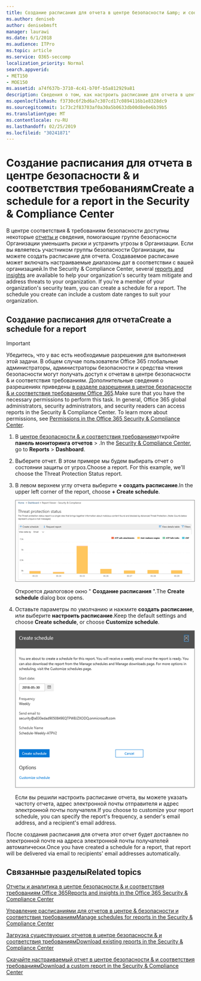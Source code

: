 ```yaml
---
title: Создание расписания для отчета в центре безопасности &amp; и соответствия требованиям
ms.author: deniseb
author: denisebmsft
manager: laurawi
ms.date: 6/1/2018
ms.audience: ITPro
ms.topic: article
ms.service: O365-seccomp
localization_priority: Normal
search.appverid:
- MET150
- MOE150
ms.assetid: a74f637b-3710-4c41-b70f-b5a812929a81
description: Сведения о том, как настроить расписание для отчета в центре безопасности &amp; и соответствия требованиям.
ms.openlocfilehash: f3730c6f2bd6a7c307cd17c0894116b1e8328dc9
ms.sourcegitcommit: 1c73c2f83703af0a30a5b0633db00d8e0e6b39b5
ms.translationtype: MT
ms.contentlocale: ru-RU
ms.lasthandoff: 02/25/2019
ms.locfileid: "30241871"
---
```

# <a name="create-a-schedule-for-a-report-in-the-security-amp-compliance-center"></a><span data-ttu-id="54d5c-103">Создание расписания для отчета в центре безопасности &amp; и соответствия требованиям</span><span class="sxs-lookup"><span data-stu-id="54d5c-103">Create a schedule for a report in the Security &amp; Compliance Center</span></span>

<span data-ttu-id="54d5c-p101">В центре соответствия &amp; требованиям безопасности доступны некоторые [отчеты и](reports-and-insights-in-security-and-compliance.md) сведения, помогающие группе безопасности Организации уменьшить риски и устранить угрозы в Организации. Если вы являетесь участником группы безопасности Организации, вы можете создать расписание для отчета. Создаваемое расписание может включать настраиваемые диапазоны дат в соответствии с вашей организацией.</span><span class="sxs-lookup"><span data-stu-id="54d5c-p101">In the Security &amp; Compliance Center, several [reports and insights](reports-and-insights-in-security-and-compliance.md) are available to help your organization's security team mitigate and address threats to your organization. If you're a member of your organization's security team, you can create a schedule for a report. The schedule you create can include a custom date ranges to suit your organization.</span></span> 
  
## <a name="create-a-schedule-for-a-report"></a><span data-ttu-id="54d5c-107">Создание расписания для отчета</span><span class="sxs-lookup"><span data-stu-id="54d5c-107">Create a schedule for a report</span></span>

> [!IMPORTANT]
> <span data-ttu-id="54d5c-p102">Убедитесь, что у вас есть необходимые разрешения для выполнения этой задачи. В общем случае пользователи Office 365 глобальные администраторы, администраторы безопасности и средства чтения безопасности могут получать доступ к отчетам в центре безопасности &amp; и соответствия требованиям. Дополнительные сведения о разрешениях приведены [в разделе разрешения в центре безопасности &amp; и соответствия требованиям Office 365](permissions-in-the-security-and-compliance-center.md).</span><span class="sxs-lookup"><span data-stu-id="54d5c-p102">Make sure that you have the necessary permissions to perform this task. In general, Office 365 global administrators, security administrators, and security readers can access reports in the Security &amp; Compliance Center. To learn more about permissions, see [Permissions in the Office 365 Security &amp; Compliance Center](permissions-in-the-security-and-compliance-center.md).</span></span>
  
1. <span data-ttu-id="54d5c-111">В [центре безопасности &amp; и соответствия требованиям](https://protection.office.com)откройте **панель мониторинга** **отчетов** \> .</span><span class="sxs-lookup"><span data-stu-id="54d5c-111">In the [Security &amp; Compliance Center](https://protection.office.com), go to **Reports** \> **Dashboard**.</span></span>
    
2. <span data-ttu-id="54d5c-p103">Выберите отчет. В этом примере мы будем выбирать отчет о состоянии защиты от угроз.</span><span class="sxs-lookup"><span data-stu-id="54d5c-p103">Choose a report. For this example, we'll choose the Threat Protection Status report.</span></span>
    
3. <span data-ttu-id="54d5c-114">В левом верхнем углу отчета выберите **+ создать расписание**.</span><span class="sxs-lookup"><span data-stu-id="54d5c-114">In the upper left corner of the report, choose **+ Create schedule**.</span></span>
    
    ![Вы можете создать расписание для отчетов в центре безопасности &amp; и соответствия требованиям.](media/2311327c-14f6-4a17-b604-0c9ff2d485d1.png)
  
    <span data-ttu-id="54d5c-116">Откроется диалоговое окно " **Создание расписания** ".</span><span class="sxs-lookup"><span data-stu-id="54d5c-116">The **Create schedule** dialog box opens.</span></span> 
    
4. <span data-ttu-id="54d5c-117">Оставьте параметры по умолчанию и нажмите **создать расписание**, или выберите **настроить расписание**.</span><span class="sxs-lookup"><span data-stu-id="54d5c-117">Keep the default settings and choose **Create schedule**, or choose **Customize schedule**.</span></span>
    
    ![Вы можете использовать параметры по умолчанию или настроить расписание отчетов](media/04fac327-8f73-4711-8319-58c11880fd96.png)
  
    <span data-ttu-id="54d5c-119">Если вы решили настроить расписание отчета, вы можете указать частоту отчета, адрес электронной почты отправителя и адрес электронной почты получателя.</span><span class="sxs-lookup"><span data-stu-id="54d5c-119">If you choose to customize your report schedule, you can specify the report's frequency, a sender's email address, and a recipient's email address.</span></span> 
    
<span data-ttu-id="54d5c-120">После создания расписания для отчета этот отчет будет доставлен по электронной почте на адреса электронной почты получателей автоматически.</span><span class="sxs-lookup"><span data-stu-id="54d5c-120">Once you have created a schedule for a report, that report will be delivered via email to recipients' email addresses automatically.</span></span> 
  
## <a name="related-topics"></a><span data-ttu-id="54d5c-121">Связанные разделы</span><span class="sxs-lookup"><span data-stu-id="54d5c-121">Related topics</span></span>

[<span data-ttu-id="54d5c-122">Отчеты и аналитика в центре безопасности &amp; и соответствия требованиям Office 365</span><span class="sxs-lookup"><span data-stu-id="54d5c-122">Reports and insights in the Office 365 Security &amp; Compliance Center</span></span>](reports-and-insights-in-security-and-compliance.md)
  
[<span data-ttu-id="54d5c-123">Управление расписаниями для отчетов в центре &amp; безопасности и соответствия требованиям</span><span class="sxs-lookup"><span data-stu-id="54d5c-123">Manage schedules for reports in the Security &amp; Compliance Center</span></span>](manage-schedules-for-multiple-reports.md)
  
[<span data-ttu-id="54d5c-124">Загрузка существующих отчетов в центре безопасности &amp; и соответствия требованиям</span><span class="sxs-lookup"><span data-stu-id="54d5c-124">Download existing reports in the Security &amp; Compliance Center</span></span>](download-existing-reports.md)
  
[<span data-ttu-id="54d5c-125">Скачайте настраиваемый отчет в центре безопасности &amp; и соответствия требованиям</span><span class="sxs-lookup"><span data-stu-id="54d5c-125">Download a custom report in the Security &amp; Compliance Center</span></span>](set-up-and-download-a-custom-report.md)
  


